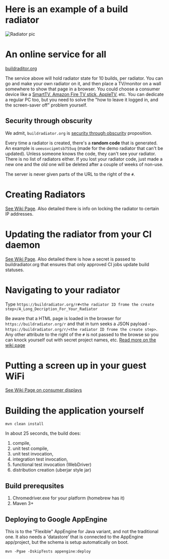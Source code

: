 # Here is an example of a build radiator

![Radiator pic](https://cloud.githubusercontent.com/assets/82182/26152799/8c69e2f0-3ad6-11e7-8294-62196ebad748.png)

# An online service for all

[buildraditor.org](https://buildraditor.org)

The service above will hold radiator state for 10 builds, per radiator. You can go and make your own radiator on
it, and then place a TV/monitor on a wall somewhere to show that page in a browser. You could choose a consumer device like a
[SmartTV, Amazon Fire TV stick, AppleTV](//github.com/BuildRadiator/BuildRadiator/wiki/Consumer-Displays), etc. You can dedicate a 
regular PC too, but you need to solve the "how to leave it logged in, and the screen-saver off" problem yourself.

## Security through obscurity

We admit, `buildradiator.org` is [security through obscurity](https://en.wikipedia.org/wiki/Security_through_obscurity) proposition.

Every time a radiator is created, there's a **random code** that is generated. An example is `ueeusvcipmtsb755uq` (made for the 
demo radiator that can't be updated). Unless someone knows the code, they can't see your radiator. There is no list of radiators
either. If you lost your radiator code, just made a new one and the old one will be deleted after a couple of weeks of non-use.

The server is never given parts of the URL to the right of the `#`.

# Creating Radiators

[See Wiki Page](//github.com/BuildRadiator/BuildRadiator/wiki/Creating-a-radiator). Also detailed there is info on
locking the radiator to certain IP addresses.

# Updating the radiator from your CI daemon
 
[See Wiki Page](//github.com/BuildRadiator/BuildRadiator/wiki/Updating-build-step-changes-from-CI). Also detailed
there is how a secret is passed to buildradiator.org that ensures that only approved CI jobs update build statuses. 

# Navigating to your radiator

Type `https://buildradiator.org/r#<the radiator ID frome the create step>/A_Long_Decription_For_Your_Radiator`

Be aware that a HTML page is loaded in the browser for `https://buildradiator.org/r` and that in turn 
seeks a JSON payload -  `https://buildradiator.org/r/<the radiator ID frome the create step>`. Any other attribute
to the right of the `#` is not passed to the browse so you can 
knock yourself out with secret project names, etc. 
[Read more on the wiki page](https://github.com/BuildRadiator/BuildRadiator/wiki/Setting-the-title-and-expanding-step-codes-in-the-UI)

# Putting a screen up in your guest WiFi

[See Wiki Page on consumer displays](//github.com/BuildRadiator/BuildRadiator/wiki/Consumer-Displays)

# Building the application yourself

```
mvn clean install
```

In about 25 seconds, the build does: 

1. compile, 
2. unit test compile, 
3. unit test invocation, 
4. integration test invocation, 
5. functional test invocation (WebDriver)
6. distribution creation (uberjar style jar)

## Build prerequsites

1. Chromedriver.exe for your platform (homebrew has it)
2. Maven 3+

## Deploying to Google AppEngine

This is to the "Flexible" AppEngine for Java variant, and not the traditional one. 
It also needs a 'datastore' that is connected to the AppEngine app/project, but the schema is setup automatically on boot.

```
mvn -Pgae -DskipTests appengine:deploy
```